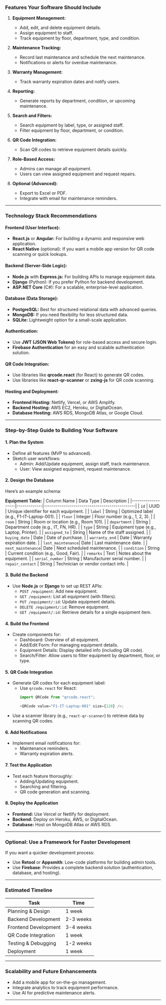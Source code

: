 ### **Features Your Software Should Include**
1. **Equipment Management:**
   - Add, edit, and delete equipment details.
   - Assign equipment to staff.
   - Track equipment by floor, department, type, and condition.

2. **Maintenance Tracking:**
   - Record last maintenance and schedule the next maintenance.
   - Notifications or alerts for overdue maintenance.

3. **Warranty Management:**
   - Track warranty expiration dates and notify users.

4. **Reporting:**
   - Generate reports by department, condition, or upcoming maintenance.

5. **Search and Filters:**
   - Search equipment by label, type, or assigned staff.
   - Filter equipment by floor, department, or condition.

6. **QR Code Integration:**
   - Scan QR codes to retrieve equipment details quickly.

7. **Role-Based Access:**
   - Admins can manage all equipment.
   - Users can view assigned equipment and request repairs.

8. **Optional (Advanced):**
   - Export to Excel or PDF.
   - Integrate with email for maintenance reminders.

---

### **Technology Stack Recommendations**

#### **Frontend (User Interface):**
- **React.js** or **Angular:** For building a dynamic and responsive web application.
- **React Native** (optional): If you want a mobile app version for QR code scanning or quick lookups.

#### **Backend (Server-Side Logic):**
- **Node.js** with **Express.js:** For building APIs to manage equipment data.
- **Django** (Python): If you prefer Python for backend development.
- **ASP.NET Core** (C#): For a scalable, enterprise-level application.

#### **Database (Data Storage):**
- **PostgreSQL:** Best for structured relational data with advanced queries.
- **MongoDB:** If you need flexibility for less structured data.
- **SQLite:** Lightweight option for a small-scale application.

#### **Authentication:**
- Use **JWT (JSON Web Tokens)** for role-based access and secure login.
- **Firebase Authentication** for an easy and scalable authentication solution.

#### **QR Code Integration:**
- Use libraries like **qrcode.react** (for React) to generate QR codes.
- Use libraries like **react-qr-scanner** or **zxing-js** for QR code scanning.

#### **Hosting and Deployment:**
- **Frontend Hosting:** Netlify, Vercel, or AWS Amplify.
- **Backend Hosting:** AWS EC2, Heroku, or DigitalOcean.
- **Database Hosting:** AWS RDS, MongoDB Atlas, or Google Cloud.

---

### **Step-by-Step Guide to Building Your Software**

#### **1. Plan the System**
- Define all features (MVP to advanced).
- Sketch user workflows:
  - Admin: Add/Update equipment, assign staff, track maintenance.
  - User: View assigned equipment, request maintenance.

#### **2. Design the Database**
Here’s an example schema:

**Equipment Table:**
| Column Name       | Data Type   | Description                                  |
|-------------------|-------------|----------------------------------------------|
| `id`              | UUID        | Unique identifier for each equipment.       |
| `label`           | String      | Optimized label (e.g., F1-IT-Laptop-001).    |
| `floor`           | Integer     | Floor number (e.g., 1, 2, 3).               |
| `room`            | String      | Room or location (e.g., Room 101).          |
| `department`      | String      | Department code (e.g., IT, FN, HR).         |
| `type`            | String      | Equipment type (e.g., Laptop, Printer).     |
| `assigned_to`     | String      | Name of the staff assigned.                 |
| `buying_date`     | Date        | Date of purchase.                           |
| `warranty_end`    | Date        | Warranty expiration date.                   |
| `last_maintenance`| Date        | Last maintenance date.                      |
| `next_maintenance`| Date        | Next scheduled maintenance.                 |
| `condition`       | String      | Current condition (e.g., Good, Fair).       |
| `remarks`         | Text        | Notes about the equipment.                  |
| `serial_number`   | String      | Manufacturer serial number.                 |
| `repair_contact`  | String      | Technician or vendor contact info.          |

#### **3. Build the Backend**
- Use **Node.js** or **Django** to set up REST APIs:
  - `POST /equipment`: Add new equipment.
  - `GET /equipment`: List all equipment (with filters).
  - `PUT /equipment/:id`: Update equipment details.
  - `DELETE /equipment/:id`: Remove equipment.
  - `GET /equipment/:id`: Retrieve details for a single equipment item.

#### **4. Build the Frontend**
- Create components for:
  - Dashboard: Overview of all equipment.
  - Add/Edit Form: For managing equipment details.
  - Equipment Details: Display detailed info (including QR code).
  - Search/Filter: Allow users to filter equipment by department, floor, or type.

#### **5. QR Code Integration**
- Generate QR codes for each equipment label:
  - Use `qrcode.react` for React:
    ```javascript
    import QRCode from "qrcode.react";

    <QRCode value="F1-IT-Laptop-001" size={128} />;
    ```
- Use a scanner library (e.g., `react-qr-scanner`) to retrieve data by scanning QR codes.

#### **6. Add Notifications**
- Implement email notifications for:
  - Maintenance reminders.
  - Warranty expiration alerts.

#### **7. Test the Application**
- Test each feature thoroughly:
  - Adding/Updating equipment.
  - Searching and filtering.
  - QR code generation and scanning.

#### **8. Deploy the Application**
- **Frontend:** Use Vercel or Netlify for deployment.
- **Backend:** Deploy on Heroku, AWS, or DigitalOcean.
- **Database:** Host on MongoDB Atlas or AWS RDS.

---

### **Optional: Use a Framework for Faster Development**
If you want a quicker development process:
- Use **Retool** or **Appsmith**: Low-code platforms for building admin tools.
- Use **Firebase**: Provides a complete backend solution (authentication, database, and hosting).

---

### **Estimated Timeline**
| **Task**                    | **Time**       |
|-----------------------------|----------------|
| Planning & Design           | 1 week         |
| Backend Development         | 2-3 weeks      |
| Frontend Development        | 3-4 weeks      |
| QR Code Integration         | 1 week         |
| Testing & Debugging         | 1-2 weeks      |
| Deployment                  | 1 week         |

---

### **Scalability and Future Enhancements**
- Add a mobile app for on-the-go management.
- Integrate analytics to track equipment performance.
- Use AI for predictive maintenance alerts.

---
